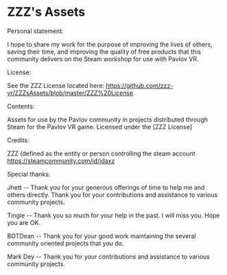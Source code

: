 # ZZZ's Assets

Personal statement:

I hope to share my work for the purpose of improving the lives of others, saving their time, and improving the quality of free products that this community delivers on the Steam workshop for use with Pavlov VR.



License:

See the ZZZ License located here: https://github.com/zzz-vr/ZZZsAssets/blob/master/ZZZ%20License



Contents:

Assets for use by the Pavlov community in projects distributed through Steam for the Pavlov VR game. Licensed under the [ZZZ License]



Credits:

ZZZ (defined as the entity or person controlling the steam account https://steamcommunity.com/id/jdaxz



Special thanks:

Jhett -- Thank you for your generous offerings of time to help me and others directly. Thank you for your contributions and assistance to various community projects.

Tingle -- Thank you so much for your help in the past. I will miss you. Hope you are OK.

BOTDean -- Thank you for your good work maintaining the several community oriented projects that you do.

Mark Dey -- Thank you for your contributions and assistance to various community projects.

